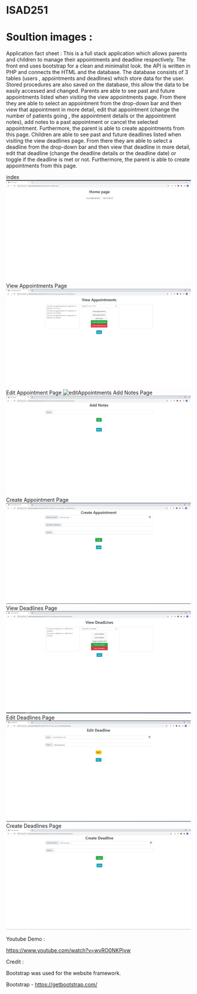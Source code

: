 # ISAD251
<h1>Soultion images : </h1>

Application fact sheet  :
This is a full stack application which allows parents and children to manage their appointments and deadline respectively.  The front end uses bootstrap for a clean and minimalist look. the API is written in PHP and connects the HTML and the database. The database consists of 3 tables (users , appointments and deadlines) which store data for the user. Stored procedures are also saved on the database, this allow the data to be easily accessed and changed.
Parents are able to see past and future appointments listed when visiting the view appointments page. From there they are able to select an appointment from the drop-down bar and then view that appointment in more detail, edit that appointment (change the number of patients going , the appointment details or the appointment notes), add notes to a past appointment or cancel the selected appointment. Furthermore, the parent is able to create appointments from this page.
Children are able to see past and future deadlines listed when visiting the view deadlines page. From there they are able to select a deadline from the drop-down bar and then view that deadline in more detail, edit that deadline (change the deadline details or the deadline date) or toggle if the deadline is met or not. Furthermore, the parent is able to create appointments from this page.


index
![index](/images/indexChrome.png)
View Appointments Page
![viewAppointments](/images/viewAppointmentsChrome.png)
Edit Appointment Page
![editAppointments](/images/editAppointmentChrome.png)
Add Notes Page
![addNotes](/images/addNotesChrome.png)
Create Appointment Page
![createAppointments](/images/createAppointmentChrome.png)
View Deadlines Page
![viewDeadlines](/images/viewDeadlinesChrome.png)
Edit Deadlines Page
![editDeadlines](/images/editDeadlineChrome.png)
Create Deadlines Page
![createDeadlines](/images/createDeadlineChrome.png)


Youtube Demo :

https://www.youtube.com/watch?v=wvRO0NKPjvw

Credit :

Bootstrap was used for the website framework.

Bootstrap - https://getbootstrap.com/
